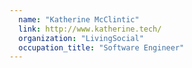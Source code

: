 ```yaml
---
  name: "Katherine McClintic"
  link: http://www.katherine.tech/
  organization: "LivingSocial"
  occupation_title: "Software Engineer"
---
```

